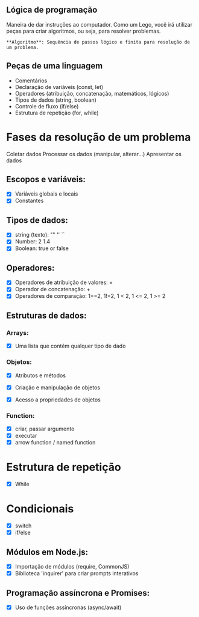 ## Lógica de programação

Maneira de dar instruções ao computador.
Como um Lego, você irá utilizar peças para criar algoritmos, ou seja, para resolver problemas.

    **Algoritmo**: Sequência de passos lógico e finita para resolução de um problema.


## Peças de uma linguagem

- Comentários
- Declaração de variáveis (const, let)
- Operadores (atribuição, concatenação, matemáticos, lógicos)
- Tipos de dados (string, boolean)
- Controle de fluxo (if/else)
- Estrutura de repetição (for, while)

# Fases da resolução de um problema
Coletar dados
Processar os dados (manipular, alterar...)
Apresentar os dados

## Escopos e variáveis:

- [x] Variáveis globais e locais
- [x] Constantes

## Tipos de dados:

- [x] string (texto): ""  '' ``
- [x] Number: 2 1.4
- [x] Boolean: true or false

## Operadores:

- [x] Operadores de atribuição de valores: =
- [x] Operador de concatenação: +
- [x] Operadores de comparação: 1==2, 1!=2, 1 < 2, 1 <= 2, 1 >= 2

## Estruturas de dados:

### Arrays:

- [x] Uma lista que contém qualquer tipo de dado

### Objetos:

- [x] Atributos e métodos
- [x] Criação e manipulação de objetos
- [x] Acesso a propriedades de objetos


### Function:

- [x] criar, passar argumento
- [x] executar
- [x] arrow function / named function

# Estrutura de repetição
- [x] While

# Condicionais
- [x] switch
- [x] if/else

## Módulos em Node.js:
- [x] Importação de módulos (require, CommonJS)
- [x] Biblioteca 'inquirer' para criar prompts interativos

## Programação assíncrona e Promises:
- [x] Uso de funções assíncronas (async/await)